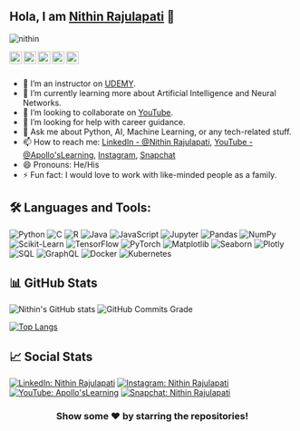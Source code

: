 ## Hola, I am [Nithin Rajulapati](https://nithinrajulapati.info/) 👋

<p align="left"> <img src="https://komarev.com/ghpvc/?username=Nani1-glitch&label=Views_This_Week&color=blue&style=plastic" alt="nithin" /> </p>

<a href="https://www.linkedin.com/in/nithin-rajulapati-69133a1aa/">
  <img align="left" alt="Nithin LinkedIn" width="22px" src="https://cdn.jsdelivr.net/npm/simple-icons@v3/icons/linkedin.svg" />
</a>
<a href="https://github.com/Nani1-glitch">
  <img align="left" alt="Nithin GitHub" width="22px" src="https://cdn.jsdelivr.net/npm/simple-icons@v3/icons/github.svg" />
</a>
<a href="https://www.youtube.com/channel/UCfruPP7UeiG7mhLMeXYO51g">
  <img align="left" alt="Nithin YouTube" width="22px" src="https://cdn.jsdelivr.net/npm/simple-icons@v3/icons/youtube.svg" />
</a>
<a href="https://www.instagram.com/nithin_rajulapati/">
  <img align="left" alt="Nithin Instagram" width="22px" src="https://cdn.jsdelivr.net/npm/simple-icons@v3/icons/instagram.svg" />
</a>
<a href="https://www.snapchat.com/add/nithin_rajulapa">
  <img align="left" alt="Nithin Snapchat" width="22px" src="https://cdn.jsdelivr.net/npm/simple-icons@v3/icons/snapchat.svg" />
</a>

<br/>
<br/>

- 🔭 I’m an instructor on [UDEMY](https://www.udemy.com/course/ethical-hacking-zero-to-professional/).
- 🌱 I’m currently learning more about Artificial Intelligence and Neural Networks.
- 👯 I’m looking to collaborate on [YouTube](https://www.youtube.com/channel/UCfruPP7UeiG7mhLMeXYO51g).
- 🤔 I’m looking for help with career guidance.
- 💬 Ask me about Python, AI, Machine Learning, or any tech-related stuff.
- 📫 How to reach me: [LinkedIn - @Nithin Rajulapati](https://www.linkedin.com/in/nithin-rajulapati-69133a1aa/), [YouTube - @Apollo'sLearning](https://www.youtube.com/channel/UCfruPP7UeiG7mhLMeXYO51g), [Instagram](https://www.instagram.com/nithin_rajulapati/), [Snapchat](https://www.snapchat.com/add/nithin_rajulapa)
- 😄 Pronouns: He/His
- ⚡ Fun fact: I would love to work with like-minded people as a family.

## 🛠️ Languages and Tools:
![Python](https://img.shields.io/badge/-Python-3776AB?style=flat-square&logo=python&logoColor=white)
![C](https://img.shields.io/badge/-C-A8B9CC?style=flat-square&logo=c&logoColor=white)
![R](https://img.shields.io/badge/-R-276DC3?style=flat-square&logo=r&logoColor=white)
![Java](https://img.shields.io/badge/-Java-007396?style=flat-square&logo=java&logoColor=white)
![JavaScript](https://img.shields.io/badge/-JavaScript-F7DF1E?style=flat-square&logo=javascript&logoColor=black)
![Jupyter](https://img.shields.io/badge/-Jupyter-F37626?style=flat-square&logo=jupyter&logoColor=white)
![Pandas](https://img.shields.io/badge/-Pandas-150458?style=flat-square&logo=pandas&logoColor=white)
![NumPy](https://img.shields.io/badge/-NumPy-013243?style=flat-square&logo=numpy&logoColor=white)
![Scikit-Learn](https://img.shields.io/badge/-Scikit--Learn-F7931E?style=flat-square&logo=scikit-learn&logoColor=white)
![TensorFlow](https://img.shields.io/badge/-TensorFlow-FF6F00?style=flat-square&logo=tensorflow&logoColor=white)
![PyTorch](https://img.shields.io/badge/-PyTorch-EE4C2C?style=flat-square&logo=pytorch&logoColor=white)
![Matplotlib](https://img.shields.io/badge/-Matplotlib-11557C?style=flat-square&logo=matplotlib&logoColor=white)
![Seaborn](https://img.shields.io/badge/-Seaborn-9C27B0?style=flat-square&logo=seaborn&logoColor=white)
![Plotly](https://img.shields.io/badge/-Plotly-3F4F75?style=flat-square&logo=plotly&logoColor=white)
![SQL](https://img.shields.io/badge/-SQL-003B57?style=flat-square&logo=mysql&logoColor=white)
![GraphQL](https://img.shields.io/badge/-GraphQL-E10098?style=flat-square&logo=graphql&logoColor=white)
![Docker](https://img.shields.io/badge/-Docker-2496ED?style=flat-square&logo=docker&logoColor=white)
![Kubernetes](https://img.shields.io/badge/-Kubernetes-326CE5?style=flat-square&logo=kubernetes&logoColor=white)

## 📊 GitHub Stats
![Nithin's GitHub stats](https://github-readme-stats.vercel.app/api?username=Nani1-glitch&show_icons=true&theme=radical)
![GitHub Commits Grade](https://img.shields.io/badge/Commits-A%2B-brightgreen)

[![Top Langs](https://github-readme-stats.vercel.app/api/top-langs/?username=Nani1-glitch&layout=compact&theme=radical)](https://github.com/Nani1-glitch/github-readme-stats)

## 📈 Social Stats
[![LinkedIn: Nithin Rajulapati](https://img.shields.io/badge/-LinkedIn-blue?style=flat-square&logo=linkedin&logoColor=white&link=https://www.linkedin.com/in/nithin-rajulapati-69133a1aa/)](https://www.linkedin.com/in/nithin-rajulapati-69133a1aa/)
[![Instagram: Nithin Rajulapati](https://img.shields.io/badge/-Instagram-purple?style=flat-square&logo=instagram&logoColor=white&link=https://www.instagram.com/nithin_rajulapati/)](https://www.instagram.com/nithin_rajulapati/)
[![YouTube: Apollo'sLearning](https://img.shields.io/badge/-YouTube-red?style=flat-square&logo=youtube&logoColor=white&link=https://www.youtube.com/channel/UCfruPP7UeiG7mhLMeXYO51g)](https://www.youtube.com/channel/UCfruPP7UeiG7mhLMeXYO51g)
[![Snapchat: Nithin Rajulapati](https://img.shields.io/badge/-Snapchat-FFFC00?style=flat-square&logo=snapchat&logoColor=black&link=https://www.snapchat.com/add/nithin_rajulapa)](https://www.snapchat.com/add/nithin_rajulapa)

<div align="center">
  
### Show some ❤️ by starring the repositories!

</div>


